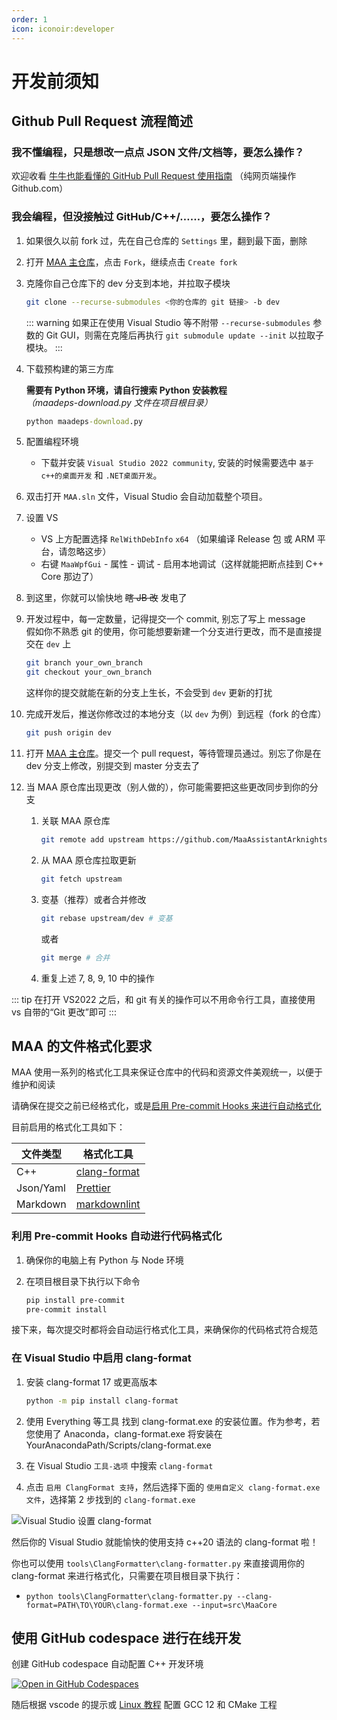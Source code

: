 ```yaml
---
order: 1
icon: iconoir:developer
---
```


# 开发前须知

## Github Pull Request 流程简述

### 我不懂编程，只是想改一点点 JSON 文件/文档等，要怎么操作？

欢迎收看 [牛牛也能看懂的 GitHub Pull Request 使用指南](./pr-tutorial.md) （纯网页端操作 Github.com）

### 我会编程，但没接触过 GitHub/C++/……，要怎么操作？

1. 如果很久以前 fork 过，先在自己仓库的 `Settings` 里，翻到最下面，删除
2. 打开 [MAA 主仓库](https://github.com/MaaAssistantArknights/MaaAssistantArknights)，点击 `Fork`，继续点击 `Create fork`
3. 克隆你自己仓库下的 dev 分支到本地，并拉取子模块

    ```bash
    git clone --recurse-submodules <你的仓库的 git 链接> -b dev
    ```

    ::: warning
    如果正在使用 Visual Studio 等不附带 `--recurse-submodules` 参数的 Git GUI，则需在克隆后再执行 `git submodule update --init` 以拉取子模块。
    :::

4. 下载预构建的第三方库

    **需要有 Python 环境，请自行搜索 Python 安装教程**  
    _（maadeps-download.py 文件在项目根目录）_

    ```cmd
    python maadeps-download.py
    ```

5. 配置编程环境

    - 下载并安装 `Visual Studio 2022 community`, 安装的时候需要选中 `基于c++的桌面开发` 和 `.NET桌面开发`。

6. 双击打开 `MAA.sln` 文件，Visual Studio 会自动加载整个项目。
7. 设置 VS

    - VS 上方配置选择 `RelWithDebInfo` `x64` （如果编译 Release 包 或 ARM 平台，请忽略这步）
    - 右键 `MaaWpfGui` - 属性 - 调试 - 启用本地调试（这样就能把断点挂到 C++ Core 那边了）

8. 到这里，你就可以愉快地 ~~瞎 JB 改~~ 发电了
9. 开发过程中，每一定数量，记得提交一个 commit, 别忘了写上 message  
   假如你不熟悉 git 的使用，你可能想要新建一个分支进行更改，而不是直接提交在 `dev` 上

    ```bash
    git branch your_own_branch
    git checkout your_own_branch
    ```

    这样你的提交就能在新的分支上生长，不会受到 `dev` 更新的打扰

10. 完成开发后，推送你修改过的本地分支（以 `dev` 为例）到远程（fork 的仓库）

    ```bash
    git push origin dev
    ```

11. 打开 [MAA 主仓库](https://github.com/MaaAssistantArknights/MaaAssistantArknights)。提交一个 pull request，等待管理员通过。别忘了你是在 dev 分支上修改，别提交到 master 分支去了
12. 当 MAA 原仓库出现更改（别人做的），你可能需要把这些更改同步到你的分支

    1. 关联 MAA 原仓库

        ```bash
        git remote add upstream https://github.com/MaaAssistantArknights/MaaAssistantArknights.git
        ```

    2. 从 MAA 原仓库拉取更新

        ```bash
        git fetch upstream
        ```

    3. 变基（推荐）或者合并修改

        ```bash
        git rebase upstream/dev # 变基
        ```

        或者

        ```bash
        git merge # 合并
        ```

    4. 重复上述 7, 8, 9, 10 中的操作

::: tip
在打开 VS2022 之后，和 git 有关的操作可以不用命令行工具，直接使用 vs 自带的“Git 更改”即可
:::

## MAA 的文件格式化要求

MAA 使用一系列的格式化工具来保证仓库中的代码和资源文件美观统一，以便于维护和阅读

请确保在提交之前已经格式化，或是[启用 Pre-commit Hooks 来进行自动格式化](#利用-pre-commit-hooks-自动进行代码格式化)

目前启用的格式化工具如下：

| 文件类型 | 格式化工具 |
| --- | --- |
| C++ | [clang-format](https://clang.llvm.org/docs/ClangFormat.html) |
| Json/Yaml | [Prettier](https://prettier.io/) |
| Markdown | [markdownlint](https://github.com/DavidAnson/markdownlint-cli2) |

### 利用 Pre-commit Hooks 自动进行代码格式化

1. 确保你的电脑上有 Python 与 Node 环境

2. 在项目根目录下执行以下命令

    ```bash
    pip install pre-commit
    pre-commit install
    ```

接下来，每次提交时都将会自动运行格式化工具，来确保你的代码格式符合规范

### 在 Visual Studio 中启用 clang-format

1. 安装 clang-format 17 或更高版本

    ```bash
    python -m pip install clang-format
    ```

2. 使用 Everything 等工具 找到 clang-format.exe 的安装位置。作为参考，若您使用了 Anaconda，clang-format.exe 将安装在 YourAnacondaPath/Scripts/clang-format.exe

3. 在 Visual Studio `工具-选项` 中搜索 `clang-format`
4. 点击 `启用 ClangFormat 支持`，然后选择下面的 `使用自定义 clang-format.exe 文件`，选择第 2 步找到的 `clang-format.exe`

![Visual Studio 设置 clang-format](/image/zh-cn/development-enable-vs-clang-format.png)

然后你的 Visual Studio 就能愉快的使用支持 c++20 语法的 clang-format 啦！

你也可以使用 `tools\ClangFormatter\clang-formatter.py` 来直接调用你的 clang-format 来进行格式化，只需要在项目根目录下执行：

- `python tools\ClangFormatter\clang-formatter.py --clang-format=PATH\TO\YOUR\clang-format.exe --input=src\MaaCore`

## 使用 GitHub codespace 进行在线开发

创建 GitHub codespace 自动配置 C++ 开发环境

[![Open in GitHub Codespaces](https://github.com/codespaces/badge.svg?color=green)](https://codespaces.new/MaaAssistantArknights/MaaAssistantArknights)

随后根据 vscode 的提示或 [Linux 教程](./linux-tutorial.md) 配置 GCC 12 和 CMake 工程
